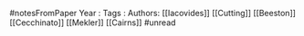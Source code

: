 #notesFromPaper
Year   :
Tags   :
Authors: [[Iacovides]] [[Cutting]] [[Beeston]] [[Cecchinato]] [[Mekler]] [[Cairns]]
#unread